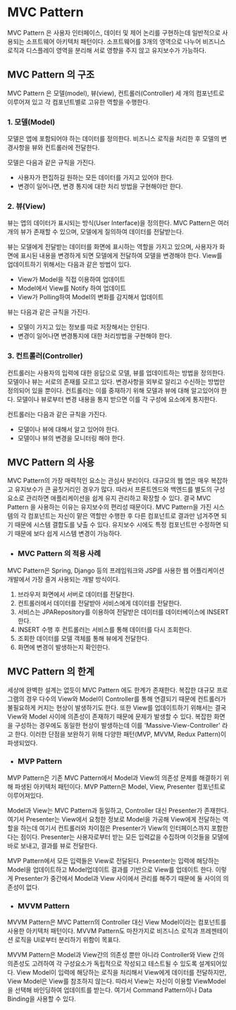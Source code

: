 # MVC Pattern

MVC Pattern 은 사용자 인터페이스, 데이터 및 제어 논리를 구현하는데 일반적으로 사용되는 소프트웨어 아키텍처 패턴이다. 소프트웨어를 3개의 영역으로 나누어 비즈니스 로직과 디스플레이 영역을 분리해 서로 영향을 주지 않고 유지보수가 가능하다.

## MVC Pattern 의 구조

 MVC Pattern 은 모델(model), 뷰(view), 컨트롤러(Controller) 세 개의 컴포넌트로 이루어져 있고 각 컴포넌트별로 고유한 역할을 수행한다.

### 1. 모델(Model)

모델은 앱에 포함되어야 하는 데이터를 정의한다. 비즈니스 로직을 처리한 후 모델의 변경사항을 뷰와 컨트롤러에 전달한다. 

모델은 다음과 같은 규칙을 가진다.

- 사용자가 편집하길 원하는 모든 데이터를 가지고 있어야 한다.
- 변경이 일어나면, 변경 통지에 대한 처리 방법을 구현해야만 한다.

### 2. 뷰(View)

뷰는 앱의 데이터가 표시되는 방식(User Interface)을 정의한다. MVC Pattern은 여러개의 뷰가 존재할 수 있으며, 모델에게 질의하여 데이터를 전달받는다. 

뷰는 모델에게 전달받는 데이터를 화면에 표시하는 역할을 가지고 있으며, 사용자가 화면에 표시된 내용을 변경하게 되면 모델에게 전달하여 모델을 변경해야 한다. View를 업데이트하기 위해서는 다음과 같은 방법이 있다.

- View가 Model을 직접 이용하여 업데이트
- Model에서 View를 Notify 하여 업데이트
- View가 Polling하여 Model의 변화를 감지해서 업데이트

뷰는 다음과 같은 규칙을 가진다.

- 모델이 가지고 있는 정보를 따로 저장해서는 안된다.
- 변경이 일어나면 변경통지에 대한 처리방법을 구현해야 한다.

### 3. 컨트롤러(Controller)

컨트롤러는 사용자의 입력에 대한 응답으로 모델, 뷰를 업데이트하는 방법을 정의한다. 모델이나 뷰는 서로의 존재를 모르고 있다. 변경사항을 외부로 알리고 수신하는 방법만 정의되어 있을 뿐이다. 컨트롤러는 이를 중재하기 위해 모델과 뷰에 대해 알고있어야 한다. 모델이나 뷰로부터 변경 내용을 통지 받으면 이를 각 구성에 요소에게 통지한다.

컨트롤러는 다음과 같은 규칙을 가진다.

- 모델이나 뷰에 대해서 알고 있어야 한다.
- 모델이나 뷰의 변경을 모니터링 해야 한다.

## MVC Pattern 의 사용

MVC Pattern의 가장 매력적인 요소는 관심사 분리이다. 대규모의 웹 앱은 매우 복잡하고 유지보수가 큰 골칫거리인 경우가 많다. 따라서 프론트엔드와 백엔드를 별도의 구성 요소로 관리하면 애플리케이션을 쉽게 유지 관리하고 확장할 수 있다. 결국 MVC Pattern 을 사용하는 이유는 유지보수의 편리성 때문이다. MVC Pattern을 가진 시스템의 각 컴포넌트는 자신이 맡은 역할만 수행한 후 다른 컴포넌트로 결과만 넘겨주면 되기 때문에 시스템 결합도를 낮출 수 있다. 유지보수 시에도 특정 컴포넌트만 수정하면 되기 때문에 보다 쉽게 시스템 변경이 가능하다.

- ### MVC Pattern 의 적용 사례

MVC Pattern은 Spring, Django 등의 프레임워크와 JSP를 사용한 웹 어플리케이션 개발에서 가장 즐겨 사용되는 개발 방식이다. 

1. 브라우저 화면에서 서버로 데이터를 전달한다.
2. 컨트롤러에서 데이터를 전달받아 서비스에게 데이터를 전달한다.
3. 서비스는 JPARepository를 이용하여 전달받은 데이터를 데이터베이스에 INSERT 한다.
4. INSERT 수행 후 컨트롤러는 서비스를 통해 데이터를 다시 조회한다.
5. 조회한 데이터를 모델 객체를 통해 뷰에게 전달한다.
6. 화면에 변경이 발생하는지 확인한다.

## MVC Pattern 의 한계

세상에 완벽한 설계는 없듯이 MVC Pattern 에도 한계가 존재한다. 복잡한 대규모 프로그램의 경우 다수의 View와 Model이 Controller를 통해 연결되기 때문에 컨트롤러가 불필요하게 커지는 현상이 발생하기도 한다. 또한 View를 업데이트하기 위해서는 결국 View와 Model 사이에 의존성이 존재하기 때문에 문제가 발생할 수 있다. 복잡한 화면을 구성하는 경우에도 동일한 현상이 발생하는데 이를 'Massive-View-Controller' 라고 한다. 이러한 단점을 보완하기 위해 다양한 패턴(MVP, MVVM, Redux Pattern)이 파생되었다.

- ### MVP Pattern 

MVP Pattern은 기존 MVC Pattern에서 Model과 View의 의존성 문제를 해결하기 위해 파생된 아키텍처 패턴이다. MVP Pattern은 Model, View, Presenter 컴포넌트로 이루어져있다. 

Model과 View는 MVC Pattern과 동일하고, Controller 대신 Presenter가 존재한다. 여기서 Presenter는 View에서 요청한 정보로 Model을 가공해 View에게 전달하는 역할을 하는데 여기서 컨트롤러와 차이점은 Presenter가 View의 인터페이스까지 포함한다는 점이다. Presenter는 사용자로부터 받는 모든 입력값을 수집하며 이것들을 모델에 바로 보내고, 결과를 뷰로 전달한다.

MVP Pattern에서 모든 입력들은 View로 전달된다. Presenter는 입력에 해당하는 Model을 업데이트하고 Model업데이트 결과를 기반으로 View를 업데이트 한다. 이렇게 Presenter가 중간에서 Model과 View 사이에서 관리를 해주기 때문에 둘 사이의 의존성이 없다. 

- ### MVVM Pattern

MVVM Pattern은 MVC Pattern의 Controller 대신 View Model이라는 컴포넌트를 사용한 아키텍처 패턴이다. MVVM Pattern도 마찬가지로 비즈니스 로직과 프레젠테이션 로직을 UI로부터 분리하기 위함이 목표다. 

MVVM Pattern은 Model과 View간의 의존성 뿐만 아니라 Controller와 View 간의 의존성도 고려하여 각 구성요소가 독립적으로 작성되고 테스트될 수 있도록 설계되어있다. View Model이 입력에 해당하는 로직을 처리해서 View에게 데이터를 전달하지만, View Model은 View를 참조하지 않는다. 따라서 View는 자신이 이용할 ViewModel을 선택해 바인딩하여 업데이트를 받는다. 여기서 Command Pattern이나 Data Binding을 사용할 수 있다. 

